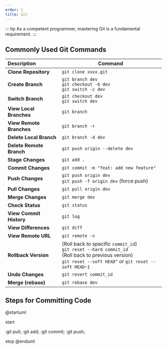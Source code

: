 ```yaml
---
order: 1
title: Git
---
```


::: tip
As a competent programmer, mastering Git is a fundamental requirement.
:::

## Commonly Used Git Commands

| Description              | Command                                                                                                                                                               |
| :----------------------- | --------------------------------------------------------------------------------------------------------------------------------------------------------------------- |
| **Clone Repository**     | `git clone xxxx.git`                                                                                                                                                  |
| **Create Branch**        | `git branch dev` <br> `git checkout -b dev` <br> `git switch -c dev`                                                                                                  |
| **Switch Branch**        | `git checkout dev` <br> `git switch dev`                                                                                                                              |
| **View Local Branches**  | `git branch`                                                                                                                                                          |
| **View Remote Branches** | `git branch -r`                                                                                                                                                       |
| **Delete Local Branch**  | `git branch -d dev`                                                                                                                                                   |
| **Delete Remote Branch** | `git push origin --delete dev`                                                                                                                                        |
| **Stage Changes**        | `git add .`                                                                                                                                                           |
| **Commit Changes**       | `git commit -m "feat: add new feature"`                                                                                                                               |
| **Push Changes**         | `git push origin dev` <br> `git push -f origin dev` (force push)                                                                                                      |
| **Pull Changes**         | `git pull origin dev`                                                                                                                                                 |
| **Merge Changes**        | `git merge dev`                                                                                                                                                       |
| **Check Status**         | `git status`                                                                                                                                                          |
| **View Commit History**  | `git log`                                                                                                                                                             |
| **View Differences**     | `git diff`                                                                                                                                                            |
| **View Remote URL**      | `git remote -v`                                                                                                                                                       |
| **Rollback Version**     | (Roll back to specific `commit_id`) <br> `git reset --hard commit_id` <br> (Roll back to previous version) <br> `git reset --soft HEAD^` or `git reset --soft HEAD~1` |
| **Undo Changes**         | `git revert commit_id`                                                                                                                                                |
| **Merge (rebase)**       | `git rebase dev`                                                                                                                                                      |

## Steps for Committing Code

@startuml

start

:git pull;
:git add;
:git commit;
:git push;

stop
@enduml
